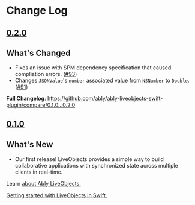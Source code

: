 # Change Log

## [0.2.0](https://github.com/ably/ably-liveobjects-swift-plugin/tree/0.2.0)

## What's Changed

- Fixes an issue with SPM dependency specification that caused compliation errors. ([#93](https://github.com/ably/ably-liveobjects-swift-plugin/issues/93))
- Changes `JSONValue`'s `number` associated value from `NSNumber` to `Double`. ([#91](https://github.com/ably/ably-liveobjects-swift-plugin/pull/91))

**Full Changelog**: https://github.com/ably/ably-liveobjects-swift-plugin/compare/0.1.0...0.2.0

## [0.1.0](https://github.com/ably/ably-liveobjects-swift-plugin/tree/0.1.0)

## What's New

- Our first release! LiveObjects provides a simple way to build collaborative applications with synchronized state across multiple clients in real-time.

Learn [about Ably LiveObjects.](https://ably.com/docs/liveobjects)

[Getting started with LiveObjects in Swift.](https://ably.com/docs/liveobjects/quickstart/swift)
